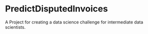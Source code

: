 # PredictDisputedInvoices
A Project for creating a data science challenge for intermediate data scientists. 
